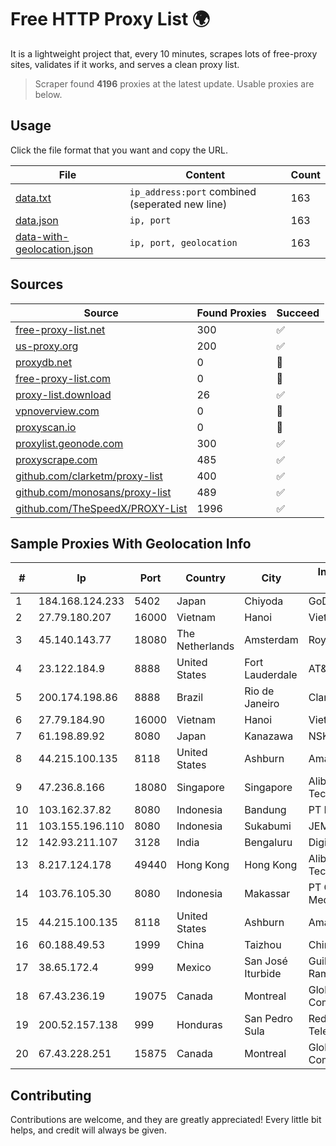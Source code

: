 
# Free HTTP Proxy List 🌍

It is a lightweight project that, every 10 minutes, scrapes lots of free-proxy sites, validates if it works, and serves a clean proxy list.


> Scraper found **4196** proxies at the latest update. Usable proxies are below.

## Usage

Click the file format that you want and copy the URL.


|File|Content|Count|
|----|-------|-----|
|[data.txt](https://raw.githubusercontent.com/themiralay/Proxy-List-World/master/data.txt)|`ip_address:port` combined (seperated new line)|163|
|[data.json](https://raw.githubusercontent.com/themiralay/Proxy-List-World/master/data.json)|`ip, port`|163|
|[data-with-geolocation.json](https://raw.githubusercontent.com/themiralay/Proxy-List-World/master/data-with-geolocation.json)|`ip, port, geolocation`|163|

## Sources

|Source|Found Proxies|Succeed|
|------|-------------|-------|
|[free-proxy-list.net](https://free-proxy-list.net)|300|✅|
|[us-proxy.org](https://www.us-proxy.org)|200|✅|
|[proxydb.net](http://proxydb.net)|0|🚫|
|[free-proxy-list.com](https://free-proxy-list.com/?page=&port=&type%5B%5D=http&type%5B%5D=https&up_time=0&search=Search)|0|🚫|
|[proxy-list.download](https://www.proxy-list.download/HTTP)|26|✅|
|[vpnoverview.com](https://vpnoverview.com/privacy/anonymous-browsing/free-proxy-servers)|0|🚫|
|[proxyscan.io](https://www.proxyscan.io)|0|🚫|
|[proxylist.geonode.com](https://proxylist.geonode.com/api/proxy-list?limit=300&page=1&sort_by=lastChecked&sort_type=desc&protocols=http,https)|300|✅|
|[proxyscrape.com](https://api.proxyscrape.com/v2/?request=displayproxies&protocol=http&timeout=10000&country=all&ssl=all&anonymity=all)|485|✅|
|[github.com/clarketm/proxy-list](https://raw.githubusercontent.com/clarketm/proxy-list/master/proxy-list-raw.txt)|400|✅|
|[github.com/monosans/proxy-list](https://raw.githubusercontent.com/monosans/proxy-list/main/proxies/http.txt)|489|✅|
|[github.com/TheSpeedX/PROXY-List](https://raw.githubusercontent.com/TheSpeedX/PROXY-List/master/http.txt)|1996|✅|


## Sample Proxies With Geolocation Info

|#|Ip|Port|Country|City|Internet Service Provider|
|-|--|----|-------|----|-------------------------|
|1|184.168.124.233|5402|Japan|Chiyoda|GoDaddy.com, LLC|
|2|27.79.180.207|16000|Vietnam|Hanoi|Viettel Corporation|
|3|45.140.143.77|18080|The Netherlands|Amsterdam|RoyaleHosting BV|
|4|23.122.184.9|8888|United States|Fort Lauderdale|AT&T Services, Inc.|
|5|200.174.198.86|8888|Brazil|Rio de Janeiro|Claro S.A|
|6|27.79.184.90|16000|Vietnam|Hanoi|Viettel Corporation|
|7|61.198.89.92|8080|Japan|Kanazawa|NSK Co., Ltd.|
|8|44.215.100.135|8118|United States|Ashburn|Amazon.com|
|9|47.236.8.166|18080|Singapore|Singapore|Alibaba (US) Technology Co., Ltd.|
|10|103.162.37.82|8080|Indonesia|Bandung|PT Lintas Satu Visi|
|11|103.155.196.110|8080|Indonesia|Sukabumi|JEMBATANDATA|
|12|142.93.211.107|3128|India|Bengaluru|DigitalOcean, LLC|
|13|8.217.124.178|49440|Hong Kong|Hong Kong|Alibaba (US) Technology Co., Ltd.|
|14|103.76.105.30|8080|Indonesia|Makassar|PT Citra Prima Media|
|15|44.215.100.135|8118|United States|Ashburn|Amazon.com|
|16|60.188.49.53|1999|China|Taizhou|Chinanet|
|17|38.65.172.4|999|Mexico|San José Iturbide|Guillermo Robles Ramirez|
|18|67.43.236.19|19075|Canada|Montreal|GloboTech Communications|
|19|200.52.157.138|999|Honduras|San Pedro Sula|Redes y Telecomunicaciones|
|20|67.43.228.251|15875|Canada|Montreal|GloboTech Communications|



## Contributing

Contributions are welcome, and they are greatly appreciated! Every
little bit helps, and credit will always be given.

